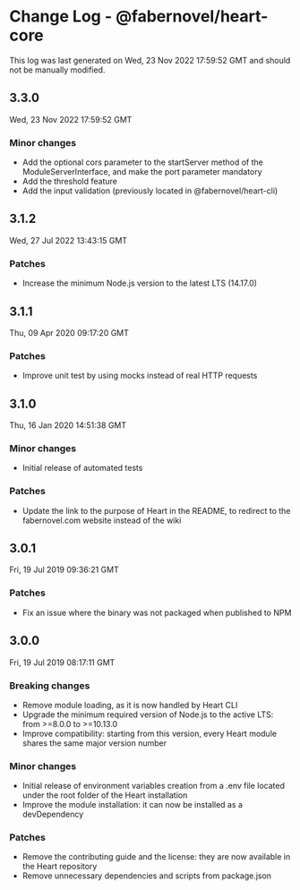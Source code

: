 # Change Log - @fabernovel/heart-core

This log was last generated on Wed, 23 Nov 2022 17:59:52 GMT and should not be manually modified.

## 3.3.0
Wed, 23 Nov 2022 17:59:52 GMT

### Minor changes

- Add the optional cors parameter to the startServer method of the ModuleServerInterface, and make the port parameter mandatory
- Add the threshold feature
- Add the input validation (previously located in @fabernovel/heart-cli)

## 3.1.2
Wed, 27 Jul 2022 13:43:15 GMT

### Patches

- Increase the minimum Node.js version to the latest LTS (14.17.0)

## 3.1.1
Thu, 09 Apr 2020 09:17:20 GMT

### Patches

- Improve unit test by using mocks instead of real HTTP requests

## 3.1.0
Thu, 16 Jan 2020 14:51:38 GMT

### Minor changes

- Initial release of automated tests

### Patches

- Update the link to the purpose of Heart in the README, to redirect to the fabernovel.com website instead of the wiki

## 3.0.1
Fri, 19 Jul 2019 09:36:21 GMT

### Patches

- Fix an issue where the binary was not packaged when published to NPM

## 3.0.0
Fri, 19 Jul 2019 08:17:11 GMT

### Breaking changes

- Remove module loading, as it is now handled by Heart CLI
- Upgrade the minimum required version of Node.js to the active LTS: from >=8.0.0 to >=10.13.0
- Improve compatibility: starting from this version, every Heart module shares the same major version number

### Minor changes

- Initial release of environment variables creation from a .env file located under the root folder of the Heart installation
- Improve the module installation: it can now be installed as a devDependency

### Patches

- Remove the contributing guide and the license: they are now available in the Heart repository
- Remove unnecessary dependencies and scripts from package.json

